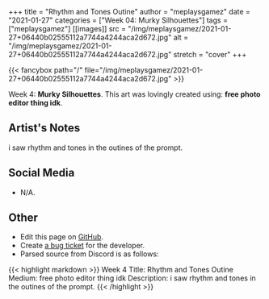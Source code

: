+++
title =       "Rhythm and Tones Outine"
author =      "meplaysgamez"
date =        "2021-01-27"
categories =  ["Week 04: Murky Silhouettes"]
tags =        ["meplaysgamez"]
[[images]]
                      src = "/img/meplaysgamez/2021-01-27+06440b02555112a7744a4244aca2d672.jpg"
                      alt = "/img/meplaysgamez/2021-01-27+06440b02555112a7744a4244aca2d672.jpg"
                      stretch = "cover"
+++


{{< fancybox path="/" file="/img/meplaysgamez/2021-01-27+06440b02555112a7744a4244aca2d672.jpg" >}}


Week 4: **Murky Silhouettes**. This art was lovingly created using: **free photo editor thing idk**.

## Artist's Notes

i saw rhythm and tones in the outines of the prompt.

## Social Media

- N/A.

## Other

- Edit this page on [GitHub](https://github.com/teaminkling/web-refresh/edit/main/blog/content/blog/meplaysgamez-week-4-0b03.md).
- Create [a bug ticket](https://github.com/teaminkling/web-refresh/issues/new?assignees=&labels=bug&template=problem-report.md&title=) for the developer.
- Parsed source from Discord is as follows:

{{< highlight markdown >}}
Week 4
Title: Rhythm and Tones Outine
Medium: free photo editor thing idk
Description: i saw rhythm and tones in the outines of the prompt.
{{< /highlight >}}